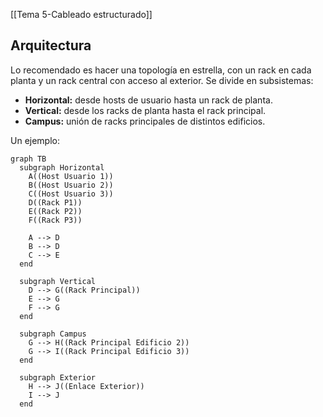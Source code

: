 [[Tema 5-Cableado estructurado]]

## Arquitectura
Lo recomendado es hacer una topología en estrella, con un rack en cada planta y un rack central con acceso al exterior. Se divide en subsistemas:
+ **Horizontal:** desde hosts de usuario hasta un rack de planta.
+ **Vertical:** desde los racks de planta hasta el rack principal.
+ **Campus:** unión de racks principales de distintos edificios.

Un ejemplo:
```mermaid
graph TB
  subgraph Horizontal
    A((Host Usuario 1))
    B((Host Usuario 2))
    C((Host Usuario 3))
    D((Rack P1))
    E((Rack P2))
    F((Rack P3))

    A --> D
    B --> D
    C --> E
  end

  subgraph Vertical
    D --> G((Rack Principal))
    E --> G
    F --> G
  end

  subgraph Campus
    G --> H((Rack Principal Edificio 2))
    G --> I((Rack Principal Edificio 3))
  end

  subgraph Exterior
    H --> J((Enlace Exterior))
    I --> J
  end

```
